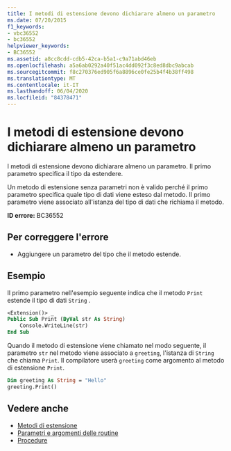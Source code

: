 ```yaml
---
title: I metodi di estensione devono dichiarare almeno un parametro
ms.date: 07/20/2015
f1_keywords:
- vbc36552
- bc36552
helpviewer_keywords:
- BC36552
ms.assetid: a8cc8cdd-cdb5-42ca-b5a1-c9a71abd46eb
ms.openlocfilehash: a5a6ab0292a40f51ac4dd092f3c8ed8dbc9abcab
ms.sourcegitcommit: f8c270376ed905f6a8896ce0fe25b4f4b38ff498
ms.translationtype: MT
ms.contentlocale: it-IT
ms.lasthandoff: 06/04/2020
ms.locfileid: "84378471"
---
```

# <a name="extension-methods-must-declare-at-least-one-parameter"></a>I metodi di estensione devono dichiarare almeno un parametro
I metodi di estensione devono dichiarare almeno un parametro. Il primo parametro specifica il tipo da estendere.  
  
 Un metodo di estensione senza parametri non è valido perché il primo parametro specifica quale tipo di dati viene esteso dal metodo. Il primo parametro viene associato all'istanza del tipo di dati che richiama il metodo.  
  
 **ID errore:** BC36552  
  
## <a name="to-correct-this-error"></a>Per correggere l'errore  
  
- Aggiungere un parametro del tipo che il metodo estende.  
  
## <a name="example"></a>Esempio  
 Il primo parametro nell'esempio seguente indica che il metodo `Print` estende il tipo di dati `String` .  
  
```vb  
<Extension()> _  
Public Sub Print (ByVal str As String)  
    Console.WriteLine(str)  
End Sub  
```  
  
 Quando il metodo di estensione viene chiamato nel modo seguente, il parametro `str` nel metodo viene associato a `greeting`, l'istanza di `String` che chiama `Print`. Il compilatore userà `greeting` come argomento al metodo di estensione `Print`.  
  
```vb  
Dim greeting As String = "Hello"  
greeting.Print()  
```  
  
## <a name="see-also"></a>Vedere anche

- [Metodi di estensione](../programming-guide/language-features/procedures/extension-methods.md)
- [Parametri e argomenti delle routine](../programming-guide/language-features/procedures/procedure-parameters-and-arguments.md)
- [Procedure](../programming-guide/language-features/procedures/index.md)
